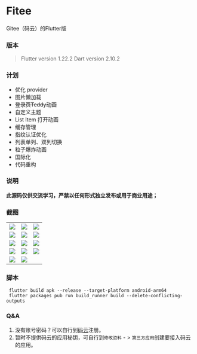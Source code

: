 # Fitee
Gitee（码云）的Flutter版

### 版本
> Flutter version 1.22.2 
> Dart version 2.10.2


### 计划
- 优化 provider 
- 图片懒加载
- ~~登录页Teddy动画~~
- 自定义主题
- List Item 打开动画
- 缓存管理
- 指纹认证优化
- 列表单列、双列切换
- 粒子爆炸动画
- 国际化
- 代码重构

### 说明

**此源码仅供交流学习，严禁以任何形式独立发布或用于商业用途；**

### 截图
|    |   |    |
|  ----  | ----  |  ----  |
| ![](https://raw.githubusercontent.com/githinkcn/Fitee/master/screenshot/1.png) |  ![](https://raw.githubusercontent.com/githinkcn/Fitee/master/screenshot/11.png) | ![](https://raw.githubusercontent.com/githinkcn/Fitee/master/screenshot/12.png) |
| ![](https://raw.githubusercontent.com/githinkcn/Fitee/master/screenshot/2.png) |  ![](https://raw.githubusercontent.com/githinkcn/Fitee/master/screenshot/3.png)  | ![](https://raw.githubusercontent.com/githinkcn/Fitee/master/screenshot/4.png)  |
| ![](https://raw.githubusercontent.com/githinkcn/Fitee/master/screenshot/5.png) |  ![](https://raw.githubusercontent.com/githinkcn/Fitee/master/screenshot/6.png)  | ![](https://raw.githubusercontent.com/githinkcn/Fitee/master/screenshot/7.png)  |
| ![](https://raw.githubusercontent.com/githinkcn/Fitee/master/screenshot/8.png) |  ![](https://raw.githubusercontent.com/githinkcn/Fitee/master/screenshot/9.png)  | ![](https://raw.githubusercontent.com/githinkcn/Fitee/master/screenshot/10.png) |
|![](https://raw.githubusercontent.com/githinkcn/Fitee/master/screenshot/13.png)|![](https://raw.githubusercontent.com/githinkcn/Fitee/master/screenshot/14.png)| |


### 脚本
``` shell
 flutter build apk --release --target-platform android-arm64
 flutter packages pub run build_runner build --delete-conflicting-outputs  
```



### Q&A
1. 没有账号密码？可以自行到[码云](https://gitee)注册。
2. 暂时不提供码云的应用秘钥，可自行到``修改资料`` - > ``第三方应用``创建要接入码云的应用。
